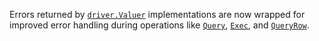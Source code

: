 Errors returned by [`driver.Valuer`](/database/sql/driver#Driver)
implementations are now wrapped for improved error handling during
operations like [`Query`](/database/sql#DB.Query), [`Exec`](/database/sql#DB.Exec),
and [`QueryRow`](/database/sql#DB.QueryRow).
